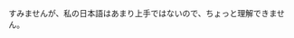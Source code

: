 



すみませんが、私の日本語はあまり上手ではないので、ちょっと理解できません。

<audio src="./voice-recording/cannot-understand.m4a" />


可以再说一遍吗

もう一度言ってもらえますか

<audio id="audio1" controls="" preload="none">
      <source id="" src="./voice-recording/speak-again.m4a">
</audio>


ポイント｜最初の挨拶

初めまして



ポイント｜音声映像に問題がないか確認している

> おんせい
>
> えいぞう
>
> かくにん

<audio id="audio1" controls="" preload="none">
      <source id="mp3" src="./voice-recording/p-check-out-audio-and-video.mp3">
</audio>


1. 聞こえますか
2. 音声大丈夫でしょうか
3. 聞こえておりますか



自己紹介

- 自己紹介をしてください。 
- 自己紹介をお願いします。 
- 自己紹介をお願いできますか。 
- 簡単な自己紹介をしていただいてもよろしいですか

本日は貴重なお時間をいただき、 ありがとうございます。

武漢大学、水利水電学院のルアン・ヤンハンと申します。

*中国福建省出身です。*

趣味は日本のアニメ、筋トレ、そして歌を歌うことです。

本日はよろしくお願いいたします。

> 貴重（きちょう）
>
> 福建省（ふっけんしょう）

<audio id="audio3" controls="" preload="none">
      <source id="mp3" src="./voice-recording/self-introduction.m4a">
</audio>



質問

- 日本語を学習して何年ですか？

今年の5月から、日本語の勉強を始めました、まだ半年程度です。

> 学習（がくしゅう）
>
> 程度（ていど）

<audio id="audio2" controls="" preload="none">
      <source id="mp3" src="./voice-recording/今年の5月から 日本語の勉強を始めました.m4a">
</audio>





- どのように日本語を勉強しましたか？

日本語は独学で勉強しています。



- 日本語のスピーキング、リスニング、ライティング、 リーディングどれが一番得意ですか？

まだ半年くらいなので、 まだすらすら喋れるレベルにはなっていませんが、 これからも引き続き頑張っていきたいと思います。

> 引き続き（ひきつずき）

<audio id="audio1" controls="" preload="none">
      <source id="mp3" src="./voice-recording/continue-to-learn-japanese.m4a">
</audio>





- 今まで使ったプログラミング言語は何ですか？ 得意な言語は何ですか？

<audio id="audio1" controls="" preload="none">
      <source id="mp3" src="./voice-recording/q-what-is-your-code-language.mp3">
</audio>


研究室の先生がもらった仕事に携わったことがあります。 具体的に、JQueryを使ったプロジェクトや、上海政府と協力したシステム開発、 などの経験があります。

<audio id="audio1" controls="" preload="none">
      <source id="mp3" src="./voice-recording/研究室の先生がもらった仕事に携わったこと.m4a">
</audio>


> 言語（げんご）
>
> 研究室（けんきゅしつ）
>
> 携わる（たずさわる）involved
>
> 具体的（ぐたいてき）
>
> 協力（きょうりょく）
>
> 経験（けいけん）


追加

前者は多くの機能を備えたプロジェクトで、 後者はJavaScriptとReactフレームワークを使用してフロントエンドを開発し、 Expressを使用してバックエンドを開発しました。

> 前者（ぜんしゃ）
>
> 機能（きのう）
>
> 備える（そなえる）　prepare
>
> 後者（こうしゃ）
>
> 使用（しよう）

<audio id="audio2" controls="" preload="none">
      <source id="mp3" src="./voice-recording/language-and-project-addition.m4a">
</audio>




- 長所と短所

私の強みは、独学の能力が非常に高く、 新しい知識に対する好奇心を持ち続けていることです。一方で、 自分に厳しすぎるというところが弱みだと思っています。

<audio id="audio1" controls="" preload="none">
      <source id="mp3" src="./voice-recording/advantages-and-disadvantages.mp3">
</audio>

> 長所と短所（ちょうしょ　と　たんしょ）
>
> 非常に（ひじょうに）
>
> 知識（ちしき）
>
> 好奇心（こうきしん）
>
> 一方で（いっぽうで）on the other hand
>
> 厳しすぎる （きびしすぎる）　too strict




- サークル活動とアルバイトはありますか

大学では、水利学に関する授業だけでなく、 さまざまなプログラミングスキルを独学し、 コンピューターアルゴリズムのコンテストにも参加しました。

<audio id="audio2" controls="" preload="none">
      <source id="mp3" src="./voice-recording/club-activities-and-part-time-jobs.mp3">
</audio>




- 残業は大丈夫ですか

> 残業（ざんぎょう）

少しあるなら、大丈夫です。 たとえば、１日、１時間とか２時間くらいでしたら、 特に大丈夫です。

<audio id="audio2" controls="" preload="none">
      <source id="mp3" src="./voice-recording/work-overtime.mp3">
</audio>



- お給料の希望はありますか

特にございません、御社の規定に**従います**

<audio id="audio1" controls="" preload="none">
      <source id="mp3" src="./voice-recording/expected-salary.m4a">
</audio>


> 給料（きゅうりょう）
>
> 希望（きぼう）
>
> 規定（きてい）
>
> **従う（したがう）** follow / obey the rule


- 最初は給料が低いですが、問題ないですか

はい、最初は低い給料でも構いません。会社で成長し、貢献したいと考えています。将来的には20-25万円の給料を目指して働きます。

<audio id="audio1" controls="" preload="none">
      <source id="mp3" src="./voice-recording/low-initial-salary.mp3">
</audio>


> 給料（きゅうりょう）
>
> 構いません （かまいません） 　does not matter  構う
>
> 成長（せいちょう）
>
> 貢献（こうけん）
>
> 目指（めざ）　aim



- 就業（しゅうぎょう）
- いつ出勤できますか?
- では、採用になった場合、何時から働くことができますか

<audio id="audio1" controls="" preload="none">
      <source id="mp3" src="./voice-recording/q-when-to-start-work.m4a">
</audio>


来年７月卒業の予定ですが、 採用してくれる会社があれば、 いまからでも手続き開始可能です。

<audio id="audio1" controls="" preload="none">
      <source id="mp3" src="./voice-recording/time-to-start-working.mp3">
</audio>


> 場合（ばあい）
>
> 出勤（しゅっきん）
>
> 就業（しゅうぎょう）
>
> 可能（かのう）
>
> 卒業（そつぎょう）
>
> 予定（よてい）
>
> 採用（さいよう）
>
> してくれる want to do
>
> があれば if exist
>
> 手続き開始（てつづきかいし）　start procedure
>
> 可能（かのう）



- なぜ転職しようと思ったんですか？

<audio id="audi1o" controls="" preload="none">
      <source id="mp3" src="./voice-recording/q-why-change-major.m4a">
</audio>


新しい分野にチャレンジしたいと思いました

<audio id="aud1io" controls="" preload="none">
      <source id="mp3" src="./voice-recording/challenge-in-a-new-field.m4a">
</audio>


> 転職（てんしょく） job change







- 面接の終わり時間

この度は面接の機会をいただき、ありがとうございました

<audio id="aud1io" controls="" preload="none">
      <source id="mp3" src="./voice-recording/end-time-of-interview.mp3">
</audio>


> 度（たび） 
>
> 機会（きかい）opportunity
>
> いただく   丁寧   have it 　（get it from others）



`obsoleted`*卒業のプロジェクト*

*私は、すでに3つのフルスタック開発プロジェクトを成功裏に終えています。私は特にフロントエンド開発に長けています。最初の2つのプロジェクトは国家重点プロジェクトで、3つ目は上海政府との協力プロジェクトでした。これらのプロジェクトはすべて予定通りに完了し、甲側から高い評価を受けました。特に、炭素中和プラットフォームは国内初の炭素中和評価システムで、既に導入されています。このシステムは数千の土地をカバーし、国内トップレベルに達しています。*

<audio id="1audio" controls="" preload="none">
      <source id="mp3" src="./voice-recording/graduation-project.m4a">
</audio>


我已成功完成了三个全栈开发项目，尽管我更专注于前端开发。前两个项目是国家级重点项目，而第三个与上海政府合作。这三个项目都在时间表内完成，得到了甲方的高度赞誉。特别是碳中和平台，它是全国首个碳中和评估系统，并已成功投入使用。该系统涵盖了数千田块的评估，达到了全国领先水平。



- 卒業のプロジェクト-簡単なバージョン

3つのフルスタック開発プロジェクトを成功に導きました。特に、フロントエンド開発が得意です。最初の2つは国の大事なプロジェクトで、3つ目は上海政府と協力したプロジェクトでした。全部予定通りに終わり、高い評価をもらいました。特に、炭素中和プラットフォームは国内初のシステムで、もう使われています。このシステムはたくさんの土地をカバーし、国内で一番の位置にいます。それに、Dragon TVで私の仕事が報道されました。

<audio id="1audio" style="width:100%" src="./voice-recording/3つのフルスタック開発プロジェクトを成功.mp3" />





*oboseleted version*

```
加片假名

こんにちは、私の名前はルアン・ヤンハン（ルアン・ヤンハン）です。私（わたし）は中国（ちゅうごく）福建省（ふっけんしょう）福安市（ふくあんし）出身（しゅっしん）で、現在（げんざい）武漢大学（ぶかんだいがく）の水利水電学院（すいりすいでんがくいん）で智慧水利系（ちえすいりけい）を専攻（せんこう）しています。

大学（だいがく）では、水利学（すいりがく）に関する授業（じゅぎょう）だけでなく、さまざまなコンピュータープログラミングスキルを自己学習（じこがくしゅう）し、コンピューターアルゴリズムのコンテストに参加（さんか）し、日本語も独学（どくがく）しています。

趣味（しゅみ）は日本（にほん）のACG文化（えーしーじーぶんか）、健身（けんしん）、そして国内外（こくないがい）の様々（さまざま）な歌を歌うことです。サークルやアルバイトには参加（さんか）しておらず、多くの追加知識（ついかちしき）を自己学習（じこがくしゅう）する時間（じかん）を取っています。

私（わたし）のPCスキルに関しては、jQuery（じぇいくえりー）を使用（しよう）して地域（ちいき）のフィールドをスマートに管理（かんり）するプロジェクトや、上海政府（しゃんはいせいふ）と協力（きょうりょく）してカーボンニュートラル評価システムを開発（かいはつ）した経験（けいけん）があります。前者は多くの機能（きのう）を備（そな）えたプロジェクトで、後者はJavaScript（じゃばすくりぷと）とReact（りあくと）フレームワークを使用（しよう）してフロントエンドを開発（かいはつ）し、Express（えくすぷれす）を使用（しよう）してバックエンドを開発（かいはつ）しました。これらのプロジェクトは多くの機能（きのう）を提供（ていきょう）し、アルゴリズムの性能最適化（せいのうさいてきか）とシステムのセキュリティを確保（かくほ）しました。

私（わたし）の強み（つよみ）は、独学（どくがく）の能力（のうりょく）が非常に高（たか）く、新しい知識（あたらしいちしき）に対する好奇心（こうきしん）を持ち続けていることです。一方（いっぽう）で、固定観念（こていかんねん）があることや、自己要求（じこようきゅう）が厳しいこと、仕事（しごと）をより良（よりよ）くするために自分（じぶん）を無理（むり）に駆り立てることがあるという弱点（じゃくてん）もあります。

どうぞよろしくお願いいたします！
-----------------------------------------------------------------------------------------
原文

こんにちは、私の名前はルアン・ヤンハンです。私は中国福建省福安市出身で、現在武漢大学の水利水電学院で智慧水利系を専攻しています。

大学では、水利学に関する授業だけでなく、さまざまなコンピュータープログラミングスキルを自己学習し、コンピューターアルゴリズムのコンテストに参加し、日本語も独学しています。

趣味は日本のACG文化、健身、そして国内外の様々な歌を歌うことです。サークルやアルバイトには参加しておらず、多くの追加知識を自己学習する時間を取っています。

私のPCスキルに関しては、jQueryを使用して地域のフィールドをスマートに管理するプロジェクトや、上海政府と協力してカーボンニュートラル評価システムを開発した経験があります。前者は多くの機能を備えたプロジェクトで、後者はJavaScriptとReactフレームワークを使用してフロントエンドを開発し、Expressを使用してバックエンドを開発しました。これらのプロジェクトは多くの機能を提供し、アルゴリズムの性能最適化とシステムのセキュリティを確保しました。

私の強みは、独学の能力が非常に高く、新しい知識に対する好奇心を持ち続けていることです。一方で、固定観念があることや、自己要求が厳しいこと、仕事をより良くするために自分を無理に駆り立てることがあるという弱点もあります。

どうぞよろしくお願いいたします！


```



### 日本で働きたい理由

理由は３つあります。

<audio id="1audio" style="width:100%" src="./voice-recording/グローバルなネットワーキングの機会 日本.mp3" />

まず第一に

グローバルなネットワーキングの機会：日本は多様でダイナミックなビジネス環境を持ち、多くの国際的な企業、スタートアップ、研究機関が存在します。日本での仕事は、しょくぎょうてきネットワークをかくだいし、異なる文化や背景を持つ専門家との関係をこうちくする機会を提供してくれます。

> 多様　たよう
>
> 職業　しょくぎょう
>
> 拡大 かくだい
>
> 構築 こうちく

Global Networking Opportunities: Japan has a diverse and dynamic business landscape with numerous international corporations, startups, and research institutions. Working in Japan would give me the chance to expand my professional network and build relationships with professionals from different cultures and backgrounds.

<audio id="1audio" style="width:100%" src="./voice-recording/ワークライフバランス 日本はワークライフ.mp3" />

次に、

ワークライフバランス：日本はワークライフバランスを重視し、従業員の健康を大切にすることで知られています。日本の企業はしばしば柔軟な勤務時間、休暇、仕事以外での個人の成長や発展の機会を重視しています。

> 重視　じゅうし　１
>
> 従業員　じゅうぎょういん　３
>
> 個人　こじん　１

Work-Life Balance: Japan is known for its emphasis on work-life balance and valuing employee well-being. Japanese companies often prioritize a healthy work-life balance, offering benefits such as flexible work hours, vacation time, and opportunities for personal development and growth outside of work.

`obsoleted`

*ACGN（アニメ、コミック、ゲーム、小説）文化：日本は、アニメ、マンガ、ビデオゲーム、小説など多様なACGN文化で広く称賛されています。日本での仕事は、ACGNの発祥地に没入する機会を提供し、このユニークな文化現象に関連した産業に携わる可能性があります。*

*ACGN (Anime, Comic, Game, Novel) Culture: Japan is widely celebrated for its vibrant ACGN culture, which includes anime, manga, video games, and novels. Working in Japan would allow me to be immersed in the birthplace of ACGN and potentially be involved in industries related to this unique cultural phenomenon.*



<audio id="1audio" style="width:100%" src="./voice-recording/最後に 日本では アニメ マンガ ゲーム.mp3" />

最後に、

日本では、アニメ、マンガ、ゲーム、小説などのACGN文化がとても人気です。この文化に関連する仕事をすると、日本のACGNの起源に触れたり、面白い産業に関わったりするチャンスがあります。

> 小説　しょうせつ　０
>
> 起源　きげん　１
>
> 触れる　ふれる　０
>
> 産業　さんぎょう　０
>
> 関わる　かかわる　３

Japan is widely admired for its diverse ACGN culture, including anime, manga, video games, and novels. Working in Japan might offer you the opportunity to immerse yourself in the birthplace of ACGN and potentially be involved in industries related to this unique cultural phenomenon.







JLPT

introduction of react project

Android?

sun's file





